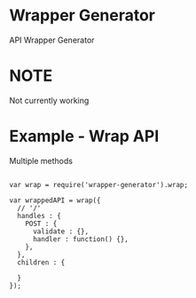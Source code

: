 # Wrapper Generator

API Wrapper Generator

# NOTE

Not currently working

# Example - Wrap API

Multiple methods

```javacript

var wrap = require('wrapper-generator').wrap;

var wrappedAPI = wrap({
  // '/'
  handles : {
    POST : {
      validate : {},
      handler : function() {},
    },
  },
  children : {

  }
});

```
